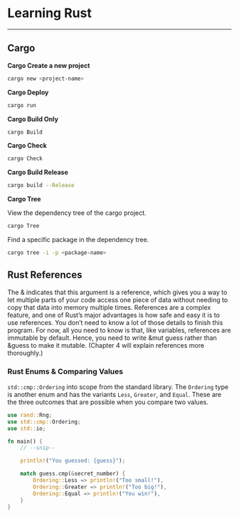 # Learning Rust

---

## Cargo

**Cargo Create a new project**

```bash
cargo new <project-name>
```

**Cargo Deploy**

```bash
cargo run
```

**Cargo Build Only**

```bash
cargo Build
```

**Cargo Check**

```bash
cargo Check
```

**Cargo Build Release**

```bash
cargo build --Release
```

**Cargo Tree**

View the dependency tree of the cargo project.

```bash
cargo Tree
```

Find a specific package in the dependency tree.

```bash
cargo tree -i -p <package-name>
```

## Rust References

The & indicates that this argument is a reference, which gives you a way to let multiple parts of your code access one piece of data without needing to copy that data into memory multiple times. References are a complex feature, and one of Rust’s major advantages is how safe and easy it is to use references. You don’t need to know a lot of those details to finish this program. For now, all you need to know is that, like variables, references are immutable by default. Hence, you need to write &mut guess rather than &guess to make it mutable. (Chapter 4 will explain references more thoroughly.)

### Rust Enums & Comparing Values

`std::cmp::Ordering` into scope from the standard library. The `Ordering` type is another enum and has the variants `Less`, `Greater`, and `Equal`. These are the three outcomes that are possible when you compare two values.

```rust
use rand::Rng;
use std::cmp::Ordering;
use std::io;

fn main() {
    // --snip--

    println!("You guessed: {guess}");

    match guess.cmp(&secret_number) {
        Ordering::Less => println!("Too small!"),
        Ordering::Greater => println!("Too big!"),
        Ordering::Equal => println!("You win!"),
    }
}
```

